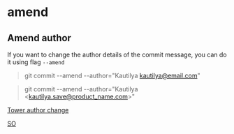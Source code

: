 # amend



## Amend author

If you want to change the author details of the commit message, you can do it using flag `--amend`

> git commit --amend --author="Kautilya <kautilya@email.com>"

> git commit --amend --author="Kautilya <kautilya.save@product_name.com>"

[Tower author change](https://www.git-tower.com/learn/git/faq/change-author-name-email/)

[SO](https://stackoverflow.com/questions/3042437/how-to-change-the-commit-author-for-one-specific-commit)